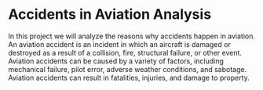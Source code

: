 # Accidents in Aviation Analysis
 In this project we will analyze the reasons why accidents happen in aviation. An aviation accident is an incident in which an aircraft is damaged or destroyed as a result of a collision, fire, structural failure, or other event.  Aviation accidents can be caused by a variety of factors, including mechanical failure, pilot error, adverse weather conditions, and sabotage.  Aviation accidents can result in fatalities, injuries, and damage to property.
